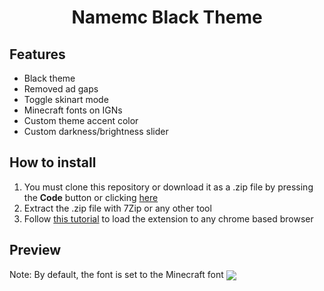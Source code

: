 <h1 align="center">Namemc Black Theme</h1>

## Features
- Black theme
- Removed ad gaps
- Toggle skinart mode
- Minecraft fonts on IGNs
- Custom theme accent color
- Custom darkness/brightness slider

## How to install
1. You must clone this repository or download it as a .zip file by pressing the **Code** button or clicking [here](https://github.com/dement6d/black-namemc/archive/refs/heads/main.zip)
2. Extract the .zip file with 7Zip or any other tool
3. Follow [this tutorial](https://developer.chrome.com/docs/extensions/mv3/getstarted/development-basics/#load-unpacked) to load the extension to any chrome based browser

## Preview
Note: By default, the font is set to the Minecraft font
<img src="https://github.com/dement6d/black-namemc/assets/93228501/c3ff7819-41ad-4ce2-aa0a-5d2615c7f039" align="center"/>
